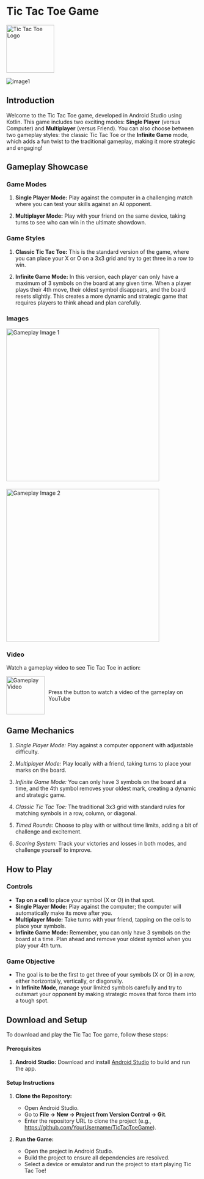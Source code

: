 # Tic Tac Toe Game

<div style="display: flex; align-items: center;">
  <img src="https://github.com/Guneet-Pal-Singh/TickTackToe/raw/502079994b5600f80e900bfb8b80494367a26796/TicTacToeImages/logo.png" alt="Tic Tac Toe Logo" height="125" style="margin-right: 20px;">
  <span style="font-size: 48px; font-weight: bold;"></span>
</div>

![image1](TicTacToeImages/img1.png)


## Introduction

Welcome to the Tic Tac Toe game, developed in Android Studio using Kotlin. This game includes two exciting modes: **Single Player** (versus Computer) and **Multiplayer** (versus Friend). You can also choose between two gameplay styles: the classic Tic Tac Toe or the **Infinite Game** mode, which adds a fun twist to the traditional gameplay, making it more strategic and engaging!

## Gameplay Showcase

### Game Modes

1. **Single Player Mode:** Play against the computer in a challenging match where you can test your skills against an AI opponent.

2. **Multiplayer Mode:** Play with your friend on the same device, taking turns to see who can win in the ultimate showdown.

### Game Styles

1. **Classic Tic Tac Toe:** This is the standard version of the game, where you can place your X or O on a 3x3 grid and try to get three in a row to win.

2. **Infinite Game Mode:** In this version, each player can only have a maximum of 3 symbols on the board at any given time. When a player plays their 4th move, their oldest symbol disappears, and the board resets slightly. This creates a more dynamic and strategic game that requires players to think ahead and plan carefully.

### Images

<div style="display: flex; flex-wrap: wrap; gap: 20px;">

<img src="https://upload.wikimedia.org/wikipedia/commons/0/0d/Tic-Tac-Toe-Board-Template.png" alt="Gameplay Image 1" width="400">
<img src="https://upload.wikimedia.org/wikipedia/commons/a/ab/Tic-Tac-Toe-Gameboard.png" alt="Gameplay Image 2" width="400">

</div>

### Video

Watch a gameplay video to see Tic Tac Toe in action:

<div style="display: flex; align-items: center;">
    <a href="https://youtu.be/Pzw-S1rQZgY">
        <img src="https://upload.wikimedia.org/wikipedia/commons/4/4d/Play_Button.svg" alt="Gameplay Video" width="100" style="margin-right: 10px;">
    </a>
    <span> Press the button to watch a video of the gameplay on YouTube</span>
</div>

## Game Mechanics

1. *Single Player Mode:* Play against a computer opponent with adjustable difficulty.
   
2. *Multiplayer Mode:* Play locally with a friend, taking turns to place your marks on the board.

3. *Infinite Game Mode:* You can only have 3 symbols on the board at a time, and the 4th symbol removes your oldest mark, creating a dynamic and strategic game.

4. *Classic Tic Tac Toe:* The traditional 3x3 grid with standard rules for matching symbols in a row, column, or diagonal.

5. *Timed Rounds:* Choose to play with or without time limits, adding a bit of challenge and excitement.

6. *Scoring System:* Track your victories and losses in both modes, and challenge yourself to improve.

## How to Play

### Controls

- **Tap on a cell** to place your symbol (X or O) in that spot.
- **Single Player Mode:** Play against the computer; the computer will automatically make its move after you.
- **Multiplayer Mode:** Take turns with your friend, tapping on the cells to place your symbols.
- **Infinite Game Mode:** Remember, you can only have 3 symbols on the board at a time. Plan ahead and remove your oldest symbol when you play your 4th turn.

### Game Objective

- The goal is to be the first to get three of your symbols (X or O) in a row, either horizontally, vertically, or diagonally.
- In **Infinite Mode**, manage your limited symbols carefully and try to outsmart your opponent by making strategic moves that force them into a tough spot.

## Download and Setup

To download and play the Tic Tac Toe game, follow these steps:

#### Prerequisites

1. **Android Studio:** Download and install [Android Studio](https://developer.android.com/studio) to build and run the app.

#### Setup Instructions

1. **Clone the Repository:**
   - Open Android Studio.
   - Go to **File -> New -> Project from Version Control -> Git**.
   - Enter the repository URL to clone the project (e.g., https://github.com/YourUsername/TicTacToeGame).
   
2. **Run the Game:**
   - Open the project in Android Studio.
   - Build the project to ensure all dependencies are resolved.
   - Select a device or emulator and run the project to start playing Tic Tac Toe!
